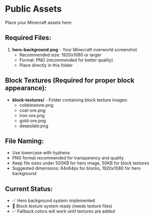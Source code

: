 # Public Assets

Place your Minecraft assets here:

## Required Files:
1. **hero-background.png** - Your Minecraft overworld screenshot
   - Recommended size: 1920x1080 or larger
   - Format: PNG (recommended for better quality)
   - Place directly in this folder

## Block Textures (Required for proper block appearance):
- **block-textures/** - Folder containing block texture images:
  - cobblestone.png
  - coal-ore.png  
  - iron-ore.png
  - gold-ore.png
  - deepslate.png

## File Naming:
- Use lowercase with hyphens
- PNG format recommended for transparency and quality
- Keep file sizes under 500KB for hero image, 50KB for block textures
- Suggested dimensions: 64x64px for blocks, 1920x1080 for hero background

## Current Status:
- ✅ Hero background system implemented
- 🔄 Block texture system ready (needs texture files)
- ✅ Fallback colors will work until textures are added
